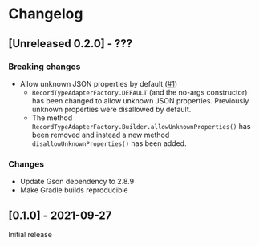 # Changelog

## [Unreleased 0.2.0] - ???

### Breaking changes
- Allow unknown JSON properties by default ([#1](https://github.com/Marcono1234/gson-record-type-adapter-factory/issues/1))
  - `RecordTypeAdapterFactory.DEFAULT` (and the no-args constructor) has been changed to allow unknown JSON properties.
    Previously unknown properties were disallowed by default.
  - The method `RecordTypeAdapterFactory.Builder.allowUnknownProperties()` has been removed and instead a new method
    `disallowUnknownProperties()` has been added.

### Changes
- Update Gson dependency to 2.8.9
- Make Gradle builds reproducible

## [0.1.0] - 2021-09-27

Initial release
